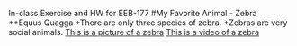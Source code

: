 In-class Exercise and HW for EEB-177
#My Favorite Animal - Zebra
**Equus Quagga
    +There are only three species of zebra.
    +Zebras are very social animals.
[This is a picture of a zebra](https://unsplash.com/photos/UgidX4V13Gc)
[This is a video of a zebra](https://www.youtube.com/watch?v=kWxnadQI5Qw)